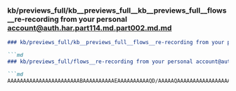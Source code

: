 ### kb/previews_full/kb__previews_full__kb__previews_full__flows__re-recording from your personal account@auth.har.part114.md.part002.md.md

```md
### kb/previews_full/kb__previews_full__flows__re-recording from your personal account@auth.har.part114.md.part002.md

```md
### kb/previews_full/flows__re-recording from your personal account@auth.har.part114.md (part 002)

```md
AAAAAAAAAAAAAAAAAAAAAAABAAAAAAAAAAEAAAAAAAAAAQD/AAAAAQAAAAAAAAAAAAAAAAAAAAAAAQ
```

```

```

```
